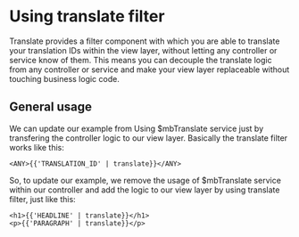 # Using translate filter

Translate provides a filter component with which you are able to translate your translation IDs within the view layer, without letting any controller or service know of them. This means you can decouple the translate logic from any controller or service and make your view layer replaceable without touching business logic code.

## General usage

 We can update our example from Using $mbTranslate service just by transfering the controller logic to our view layer. Basically the translate filter works like this:

	<ANY>{{'TRANSLATION_ID' | translate}}</ANY>

So, to update our example, we remove the usage of $mbTranslate service within our controller and add the logic to our view layer by using translate filter, just like this:

	<h1>{{'HEADLINE' | translate}}</h1>
	<p>{{'PARAGRAPH' | translate}}</p>

